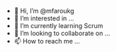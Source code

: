 - 👋 Hi, I’m @mfaroukg
- 👀 I’m interested in ...
- 🌱 I’m currently learning Scrum
- 💞️ I’m looking to collaborate on ...
- 📫 How to reach me ...

<!---
mfaroukg/mfaroukg is a ✨ special ✨ repository because its `README.md` (this file) appears on your GitHub profile.
You can click the Preview link to take a look at your changes.
thanks for me and myself--->
